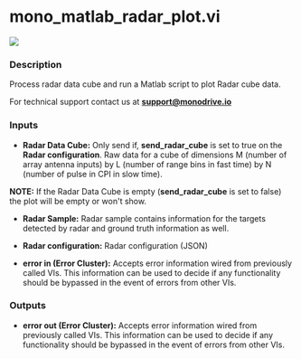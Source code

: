 # mono_matlab_radar_plot.vi

<p class="img_container">
<img class="lg_img" src="../mono_matlab_radar_plot.png"/>
</p>

### Description

Process radar data cube and run a Matlab script to plot Radar cube data.

For technical support contact us at <b>support@monodrive.io</b> 

### Inputs

- **Radar Data Cube:**  Only send if, **send_radar_cube** is set to true on the **Radar
configuration**. Raw data for a cube of dimensions M (number
of array antenna inputs) by L (number of range bins in fast
time) by N (number of pulse in CPI in slow time).

**NOTE:** If the Radar Data Cube is empty (**send_radar_cube** is set to false) the plot will be empty or won't show. 

- **Radar Sample:**  Radar sample contains information for the targets detected
by radar and ground truth information as well.
 

- **Radar configuration:**  Radar configuration (JSON)
 

- **error in (Error Cluster):** Accepts error information wired from previously called VIs. This information can be used to decide if any functionality should be bypassed in the event of errors from other VIs. 

### Outputs

- **error out (Error Cluster):** Accepts error information wired from previously called VIs. This information can be used to decide if any functionality should be bypassed in the event of errors from other VIs. 

<p>&nbsp;</p>
